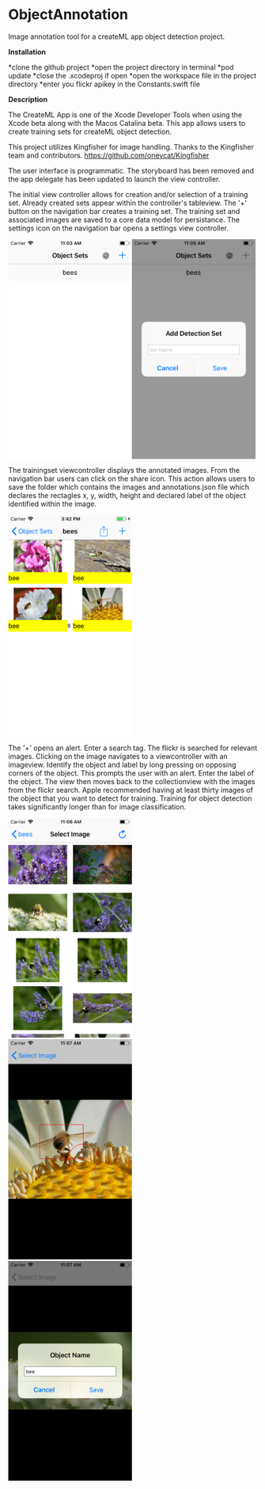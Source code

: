 # ObjectAnnotation
Image annotation tool for a createML app object detection project.

<b>Installation</b>

*clone the github project
*open the project directory in terminal
*pod update 
*close the .xcodeproj if open
*open the workspace file in the project directory
*enter you flickr apikey in the Constants.swift file

<b>Description</b>

The CreateML App is one of the Xcode Developer Tools when using the Xcode beta along with the Macos Catalina beta. This app allows users to create training sets for createML object detection. 

This project utilizes Kingfisher for image handling. Thanks to the Kingfisher team and contributors. 
https://github.com/onevcat/Kingfisher

The user interface is programmatic. The storyboard has been removed and the app delegate has been updated to launch the view controller.

The initial view controller allows for creation and/or selection of a training set. Already created sets appear within the controller's tableview. The '+' button on the navigation bar creates a training set. The training set and associated images are saved to a core data model for persistance. The settings icon on the navigation bar opens a settings view controller. 
<p>
  <kbd>
<img align="left" width="250" src="https://github.com/david-p-lang/ObjectAnnotation/blob/master/images/TrainingSetList.png">
  </kbd>
  <kbd>
<img align="center" width="250" src="https://github.com/david-p-lang/ObjectAnnotation/blob/master/images/AddSet.png">
  </kbd>
<p>

The trainingset viewcontroller displays the annotated images. From the navigation bar users can click on the share icon. This action allows users to save the folder which contains the images and annotations.json file which declares the rectagles x, y, width, height and declared label of the object identified within the image.

<kbd>
<img width="250" src="https://github.com/david-p-lang/ObjectAnnotation/blob/master/images/Share.png">
  </kbd>

The '+' opens an alert. Enter a search tag. The flickr is searched for relevant images. Clicking on the image navigates to a viewcontroller with an imageview. Identify the object and label by long pressing on opposing corners of the object. This prompts the user with an alert. Enter the label of the object. The view then moves back to the collectionview with the images from the flickr search. Apple recommended having at least thirty images of the object that you want to detect for training. Training for object detection takes significantly longer than for image classification.
<p>
  <kbd>
<img width="250" src="https://github.com/david-p-lang/ObjectAnnotation/blob/master/images/ImageSelection.png">
  </kbd>
    <kbd>
<img width="250" src="https://github.com/david-p-lang/ObjectAnnotation/blob/master/images/ObjectFrame.png">
  </kbd>
  <kbd>
<img width="250" src="https://github.com/david-p-lang/ObjectAnnotation/blob/master/images/AddLabel.png">
  </kbd>

<p>




